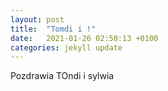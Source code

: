 ```yaml
---
layout: post
title:  "Tomdi i !"
date:   2021-01-26 02:50:13 +0100
categories: jekyll update
---
```


Pozdrawia TOndi i sylwia